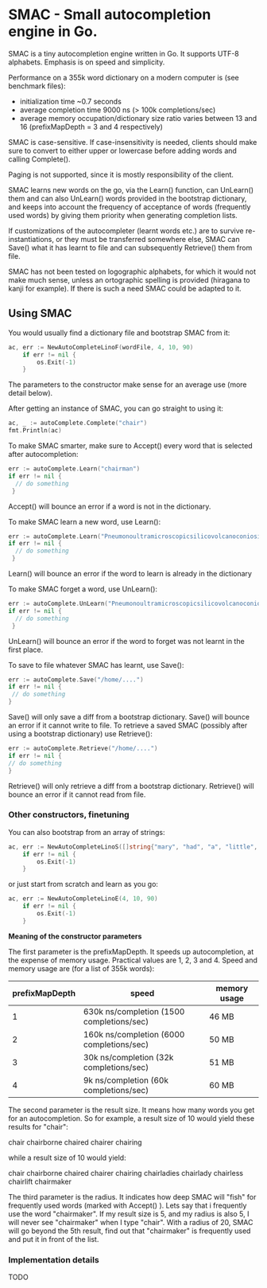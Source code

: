 
# SMAC - Small autocompletion engine in Go.

SMAC is a tiny autocompletion engine written in Go. It supports UTF-8 alphabets. Emphasis is on speed and simplicity.

Performance on a 355k word dictionary on a modern computer is (see benchmark files):

* initialization time ~0.7 seconds
* average completion time 9000 ns (> 100k completions/sec)
* average memory occupation/dictionary size ratio varies between 13 and 16 (prefixMapDepth = 3 and 4 respectively)

SMAC is case-sensitive. If case-insensitivity is needed, clients should make sure to convert to either upper or lowercase before adding words and calling Complete().

Paging is not supported, since it is mostly responsibility of the client.

SMAC learns new words on the go, via the Learn() function, can UnLearn() them and can also UnLearn() words provided in the bootstrap dictionary, and keeps into account the frequency of acceptance of words (frequently used words) by giving them priority when generating completion lists.

If customizations of the autocompleter (learnt words etc.) are to survive re-instantiations, or they must be transferred somewhere else, SMAC can Save() what it has learnt to file and can subsequently Retrieve() them from file.

SMAC has not been tested on logographic alphabets, for which it would not make much sense, unless 
an ortographic spelling is provided (hiragana to kanji for example). If there is such a need SMAC 
could be adapted to it.

## Using SMAC

You would usually find a dictionary file and bootstrap SMAC from it:
```Go
ac, err := NewAutoCompleteLinoF(wordFile, 4, 10, 90)
	if err != nil {
		os.Exit(-1)
	}
```
The parameters to the constructor make sense for an average use (more detail below).

After getting an instance of SMAC, you can go straight to using it:
```Go
ac, _ := autoComplete.Complete("chair")
fmt.Println(ac)
```
To make SMAC smarter, make sure to Accept() every word that is selected after autocompletion:
```Go
err := autoComplete.Learn("chairman")
if err != nil {
  // do something
 }
```
Accept() will bounce an error if a word is not in the dictionary.

To make SMAC learn a new word, use Learn():
```Go
err := autoComplete.Learn("Pneumonoultramicroscopicsilicovolcanoconiosis")
if err != nil {
  // do something
 }
```
Learn() will bounce an error if the word to learn is already in the dictionary

To make SMAC forget a word, use UnLearn():
```Go
err := autoComplete.UnLearn("Pneumonoultramicroscopicsilicovolcanoconiosis")
if err != nil {
  // do something
 }
 ```
 UnLearn() will bounce an error if the word to forget was not learnt in the first place.
 
 To save to file whatever SMAC has learnt, use Save():
 ```Go
 err := autoComplete.Save("/home/....")
 if err != nil {
  // do something
 }
 ```
 Save() will only save a diff from a bootstrap dictionary. Save() will bounce an error if it cannot write to file.
 To retrieve a saved SMAC (possibly after using a bootstrap dictionary) use Retrieve():
  ```Go
 err := autoComplete.Retrieve("/home/....")
 if err != nil {
  // do something
 }
 ```
 Retrieve() will only retrieve a diff from a bootstrap dictionary. Retrieve() will bounce an error if it cannot read from file.
 ### Other constructors, finetuning
 You can also bootstrap from an array of strings:
```Go
ac, err := NewAutoCompleteLinoS([]string{"mary", "had", "a", "little", "lamb"}, 4, 10, 90)
	if err != nil {
		os.Exit(-1)
	}
```
 or just start from scratch and learn as you go:
```Go
ac, err := NewAutoCompleteLinoE(4, 10, 90)
	if err != nil {
		os.Exit(-1)
	}
```
 **Meaning of the constructor parameters**
 
 The first parameter is the prefixMapDepth. It speeds up autocompletion, at the expense of memory usage. Practical values are 1, 2, 3 and 4.
 Speed and memory usage are (for a list of 355k words):
 
 prefixMapDepth|speed| memory usage
 --------------|-----|-------------
 1|630k ns/completion (1500 completions/sec)| 46 MB
 2|160k ns/completion (6000 completions/sec)| 50 MB
 3|30k ns/completion (32k completions/sec)| 51 MB
 4|9k ns/completion (60k completions/sec)| 60 MB
 
 The second parameter is the result size. It means how many words you get for an autocompletion. So for example, a result size of 10 would yield these results for "chair":
 
 chair
 chairborne
 chaired
 chairer
 chairing

while a result size of 10 would yield:

chair
chairborne
chaired
chairer
chairing
chairladies
chairlady
chairless
chairlift
chairmaker

The third parameter is the radius. It indicates how deep SMAC will "fish" for frequently used words (marked with Accept() ). Lets say that i frequently use the word "chairmaker". If my result size is 5, and my radius is also 5, I will never see "chairmaker" when I type "chair". With a radius of 20, SMAC will go beyond the 5th result, find out that "chairmaker" is frequently used and put it in front of the list.
### Implementation details
TODO
